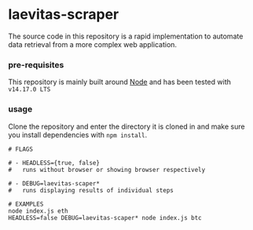 laevitas-scraper
================

The source code in this repository is a rapid implementation to automate data retrieval from a more complex web application.

### pre-requisites
This repository is mainly built around [Node](https://nodejs.org/en/) and has been tested with `v14.17.0 LTS`

### usage
Clone the repository and enter the directory it is cloned in and make sure you install dependencies with `npm install`.

```
# FLAGS

# - HEADLESS={true, false}
#   runs without browser or showing browser respectively

# - DEBUG=laevitas-scaper*
#   runs displaying results of individual steps

# EXAMPLES
node index.js eth
HEADLESS=false DEBUG=laevitas-scaper* node index.js btc
```
